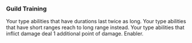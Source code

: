 ### Guild Training

Your type abilities that have durations last twice as long. Your type abilities that have short ranges reach to long range instead. Your type abilities that inflict damage deal 1 additional point of damage. Enabler.